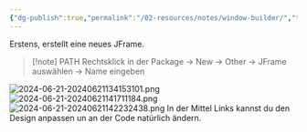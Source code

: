 ```yaml
---
{"dg-publish":true,"permalink":"/02-resources/notes/window-builder/","tags":["informatik/code/java/tools","gui"],"noteIcon":"","updated":"2025-10-29T12:59:11.344+01:00"}
---
```


Erstens, erstellt eine neues JFrame.
> [!note] PATH
> Rechtsklick in der Package -> New -> Other -> JFrame auswählen -> Name eingeben

![2024-06-21-20240621134153101.png](/img/user/02%20-%20RESOURCES/Files/IMG/2024-06-21-20240621134153101.png)
![2024-06-21-20240621141711184.png](/img/user/02%20-%20RESOURCES/Files/IMG/2024-06-21-20240621141711184.png)
![2024-06-21-20240621142232438.png](/img/user/02%20-%20RESOURCES/Files/IMG/2024-06-21-20240621142232438.png)
In der Mittel Links kannst du den Design anpassen un an der Code natürlich ändern. 
